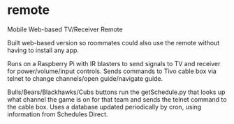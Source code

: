 # remote
Mobile Web-based TV/Receiver Remote

Built web-based version so roommates could also use the remote without having to install any app.

Runs on a Raspberry Pi with IR blasters to send signals to TV and receiver for power/volume/input controls.
Sends commands to Tivo cable box via telnet to change channels/open guide/navigate guide.

Bulls/Bears/Blackhawks/Cubs buttons run the getSchedule.py that looks up what channel the game is on for that team and sends the telnet command to the cable box. Uses a database updated periodically by cron, using information from Schedules Direct.
